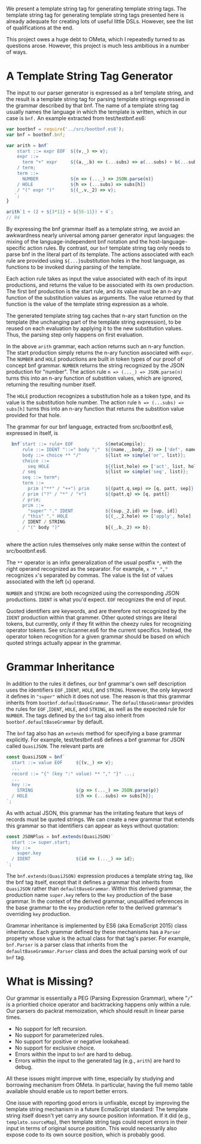 We present a template string tag for generating template string tags. The template string tag for generating template string tags presented here is already adequate for creating lots of useful little DSLs. However, see the list of qualifications at the end.

This project owes a huge debt to OMeta, which I repeatedly turned to as questions arose. However, this project is much less ambitious in a number of ways.

# A Template String Tag Generator

The input to our parser generator is expressed as a bnf template string, and the result is a template string tag for parsing template strings expressed in the grammar described by that bnf. The name of a template string tag usually names the language in which the template is written, which in our case is ```bnf.``` An example extracted from test/testbnf.es6:

```javascript
var bootbnf = require('../src/bootbnf.es6');
var bnf = bootbnf.bnf;

var arith = bnf`
    start ::= expr EOF  ${(v,_) => v};
    expr ::=
      term "+" expr     ${(a,_,b) => (...subs) => a(...subs) + b(...subs)}
    / term;
    term ::=
      NUMBER            ${n => (..._) => JSON.parse(n)}
    / HOLE              ${h => (...subs) => subs[h]}
    / "(" expr ")"      ${(_,v,_2) => v};
   `;
}

arith`1 + (2 + ${3*11} + ${55-11}) + 4`;
// 84

```

By expressing the bnf grammar itself as a template string, we avoid an awkwardness nearly universal among parser generator input languages: the mixing of the language-independent bnf notation and the host-language-specific action rules. By contrast, our ```bnf``` template string tag only needs to parse bnf in the literal part of its template. The actions associated with each rule are provided using  ```${...}```substitution holes in the host language, as functions to be invoked during parsing of the template.

Each action rule takes as input the value associated with each of its input productions, and returns the value to be associated with its own production. The first bnf production is the start rule, and its value must be an n-ary function of the substitution values as arguments. The value returned by that function is the value of the template string expression as a whole.

The generated template string tag caches that n-ary start function on the template (the unchanging part of the template string expression), to be reused on each evaluation by applying it to the new substitution values. Thus, the parsing step only happens on first evaluation.

In the above ```arith``` grammar, each action returns such an n-ary function. The start production simply returns the n-ary function associated with ```expr```. The ```NUMBER``` and ```HOLE``` productions are built in token types of our proof of concept bnf grammar. ```NUMBER``` returns the string recognized by the JSON production for "number". The action rule ```n => (..._) => JSON.parse(n)``` turns this into an n-ary function of substition values, which are ignored, returning the resulting number itself.

The ```HOLE``` production recognizes a substitution hole as a token type, and its value is the substitution hole number. The action rule ```h => (...subs) => subs[h]``` turns this into an n-ary function that returns the substition value provided for that hole.

The grammar for our bnf language, extracted from src/bootbnf.es6, expressed in itself, is

```javascript
  bnf`start ::= rule+ EOF            ${metaCompile};
      rule ::= IDENT "::=" body ";"  ${(name,_,body,_2) => ['def', name, body]};
      body ::= choice ** "/"         ${list => simple('or', list)};
      choice ::=
        seq HOLE                     ${(list,hole) => ['act', list, hole]}
      / seq                          ${list => simple('seq', list)};
      seq ::= term*;
      term ::=
        prim ("**" / "++") prim      ${(patt,q,sep) => [q, patt, sep]}
      / prim ("?" / "*" / "+")       ${(patt,q) => [q, patt]}
      / prim;
      prim ::=
        "super" "." IDENT            ${(sup,_2,id) => [sup, id]}
      / "this" "." HOLE              ${(_,_2,hole) => ['apply', hole]
      / IDENT / STRING
      / "(" body ")"                 ${(_,b,_2) => b};
    `
```

where the action rules themselves only make sense within the context of src/bootbnf.es6.

The ```**``` operator is an infix generalization of the usual postfix ```*```, with the right operand recognized as the separator. For example, ```x ** ","``` recognizes ```x```'s separated by commas. The value is the list of values associated with the left (```x```) operand.

```NUMBER``` and ```STRING``` are both recognized using the corresponding JSON productions. ```IDENT``` is what you'd expect. ```EOF``` recognizes the end of input.

Quoted identifiers are keywords, and are therefore not recognized by the ```IDENT``` production within that grammer. Other quoted strings are literal tokens, but currently, only if they fit within the cheezy rules for recognizing operator tokens. See src/scanner.es6 for the current specifics. Instead, the operator token recognition for a given grammar should be based on which quoted strings actually appear in the grammar.

# Grammar Inheritance

In addition to the rules it defines, our bnf grammar's own self description uses the identifiers ```EOF``` ,```IDENT```,  ```HOLE```, and ```STRING```. However, the only keyword it defines in ```"super"``` which it does not use. The reason is that this grammar inherits from ```bootbnf.defaultBaseGrammar```. The ```defaultBaseGrammar``` provides the rules for ```EOF``` ,```IDENT```,  ```HOLE```, and ```STRING```, as well as the expected rule for ```NUMBER```. The tags defined by the ```bnf``` tag also inherit from ```bootbnf.defaultBaseGrammar``` by default.

The ```bnf``` tag also has an ```extends``` method for specifying a base grammar explicitly. For example, test/testbnf.es6 defines a bnf grammar for JSON called ```QuasiJSON```. The relevant parts are

```javascript
const QuasiJSON = bnf`
  start ::= value EOF     ${(v,_) => v};
  ...
  record ::= "{" (key ":" value) ** "," "}" ...;
  ...
  key ::= 
    STRING                ${p => (..._) => JSON.parse(p)}
  / HOLE                  ${h => (...subs) => subs[h]};
`;

```

As with actual JSON, this grammar has the irritating feature that keys of records must be quoted strings. We can create a new grammar that extends this grammar so that identifiers can appear as keys without quotation:

```javascript
const JSONPlus = bnf.extends(QuasiJSON)`
  start ::= super.start;
  key ::=
    super.key
  / IDENT                 ${id => (..._) => id};
`;
```

The ```bnf.extends(QuasiJSON)``` expression produces a template string tag, like the bnf tag itself, except that it defines a grammar that inherits from ```QuasiJSON``` rather than ```defaultBaseGrammar```. Within this derived grammar, the production name ```super.key``` refers to the ```key``` production of the base grammar. In the context of the derived grammar, unqualified references in the base grammar to the ```key``` production refer to the derived grammar's overriding ```key``` production.

Grammar inheritance is implemented by ES6 (aka EcmaScript 2015) class inheritance. Each grammar defined by these mechanisms has a ```Parser``` property whose value is the actual class for that tag's parser. For example, ```bnf.Parser``` is a parser class that inherits from the ```defaultBaseGrammar.Parser``` class and does the actual parsing work of our ```bnf``` tag.

# What is Missing?

Our grammar is essentially a PEG (Parsing Expression Grammar), where "```/```" is a prioritied choice operator and backtracking happens only within a rule. Our parsers do packrat memoization, which should result in linear parse times.

  * No support for left recursion.
  * No support for parameterized rules.
  * No support for positive or negative lookahead.
  * No support for exclusive choice.
  * Errors within the input to ```bnf``` are hard to debug.
  * Errors within the input to the generated tag (e.g., ```arith```) are hard to debug.

All these issues might improve with time, especially by studying and borrowing mechanism from OMeta. In particular, having the full memo table available should enable us to report better errors.

One issue with reporting good errors is unfixable, except by improving the template string mechanism in a future EcmaScript standard: The template string itself doesn't yet carry any source position information. If it did (e.g., ```template.sourceMap```), then template string tags could report errors in their input in terms of original source position. This would necessarily also expose code to its own source position, which is probably good.
